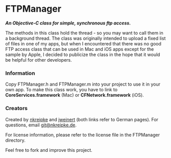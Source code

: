 # FTPManager
***An Objective-C class for simple, synchronous ftp access.***

The methods in this class hold the thread - so you may want to call them in a background thread. The class was originally intended to upload a fixed list of files in one of my apps, but when I encountered that there was no good FTP access class that can be used in Mac and iOS apps except for the sample by Apple, I decided to publicize the class in the hope that it would be helpful for other developers.

### Information
Copy FTPManager.h and FTPManager.m into your project to use it in your own app. To make this class work, you have to link to **CoreServices.framework** (Mac) or **CFNetwork.framework** (iOS).

### Creators
Created by [nkreipke](http://nkreipke.de "nkreipke") and [jweinert](http://www.csundm.de "csundm") (both links refer to German pages).
For questions, email git@nkreipke.de.

For license information, please refer to the license file in the FTPManager directory.

Feel free to fork and improve this project.
